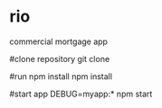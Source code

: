 # rio
commercial mortgage app

#clone repository
git clone

#run npm install
npm install

#start app
DEBUG=myapp:* npm start
